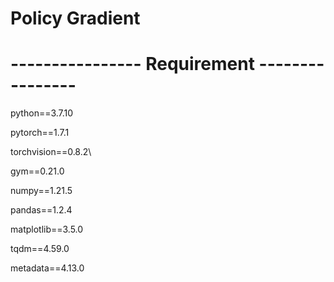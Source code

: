 # Policy Gradient 


# ---------------- Requirement ----------------

python==3.7.10

pytorch==1.7.1

torchvision==0.8.2\\

gym==0.21.0

numpy==1.21.5

pandas==1.2.4

matplotlib==3.5.0

tqdm==4.59.0

metadata==4.13.0

# 




